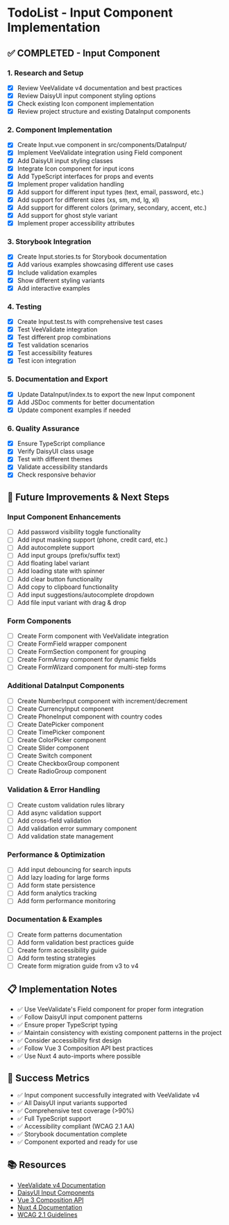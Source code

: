 # TodoList - Input Component Implementation

## ✅ COMPLETED - Input Component

### 1. Research and Setup
- [x] Review VeeValidate v4 documentation and best practices
- [x] Review DaisyUI input component styling options
- [x] Check existing Icon component implementation
- [x] Review project structure and existing DataInput components

### 2. Component Implementation
- [x] Create Input.vue component in src/components/DataInput/
- [x] Implement VeeValidate integration using Field component
- [x] Add DaisyUI input styling classes
- [x] Integrate Icon component for input icons
- [x] Add TypeScript interfaces for props and events
- [x] Implement proper validation handling
- [x] Add support for different input types (text, email, password, etc.)
- [x] Add support for different sizes (xs, sm, md, lg, xl)
- [x] Add support for different colors (primary, secondary, accent, etc.)
- [x] Add support for ghost style variant
- [x] Implement proper accessibility attributes

### 3. Storybook Integration
- [x] Create Input.stories.ts for Storybook documentation
- [x] Add various examples showcasing different use cases
- [x] Include validation examples
- [x] Show different styling variants
- [x] Add interactive examples

### 4. Testing
- [x] Create Input.test.ts with comprehensive test cases
- [x] Test VeeValidate integration
- [x] Test different prop combinations
- [x] Test validation scenarios
- [x] Test accessibility features
- [x] Test icon integration

### 5. Documentation and Export
- [x] Update DataInput/index.ts to export the new Input component
- [x] Add JSDoc comments for better documentation
- [x] Update component examples if needed

### 6. Quality Assurance
- [x] Ensure TypeScript compliance
- [x] Verify DaisyUI class usage
- [x] Test with different themes
- [x] Validate accessibility standards
- [x] Check responsive behavior

## 🚀 Future Improvements & Next Steps

### Input Component Enhancements
- [ ] Add password visibility toggle functionality
- [ ] Add input masking support (phone, credit card, etc.)
- [ ] Add autocomplete support
- [ ] Add input groups (prefix/suffix text)
- [ ] Add floating label variant
- [ ] Add loading state with spinner
- [ ] Add clear button functionality
- [ ] Add copy to clipboard functionality
- [ ] Add input suggestions/autocomplete dropdown
- [ ] Add file input variant with drag & drop

### Form Components
- [ ] Create Form component with VeeValidate integration
- [ ] Create FormField wrapper component
- [ ] Create FormSection component for grouping
- [ ] Create FormArray component for dynamic fields
- [ ] Create FormWizard component for multi-step forms

### Additional DataInput Components
- [ ] Create NumberInput component with increment/decrement
- [ ] Create CurrencyInput component
- [ ] Create PhoneInput component with country codes
- [ ] Create DatePicker component
- [ ] Create TimePicker component
- [ ] Create ColorPicker component
- [ ] Create Slider component
- [ ] Create Switch component
- [ ] Create CheckboxGroup component
- [ ] Create RadioGroup component

### Validation & Error Handling
- [ ] Create custom validation rules library
- [ ] Add async validation support
- [ ] Add cross-field validation
- [ ] Add validation error summary component
- [ ] Add validation state management

### Performance & Optimization
- [ ] Add input debouncing for search inputs
- [ ] Add lazy loading for large forms
- [ ] Add form state persistence
- [ ] Add form analytics tracking
- [ ] Add form performance monitoring

### Documentation & Examples
- [ ] Create form patterns documentation
- [ ] Add form validation best practices guide
- [ ] Create form accessibility guide
- [ ] Add form testing strategies
- [ ] Create form migration guide from v3 to v4

## 📋 Implementation Notes
- ✅ Use VeeValidate's Field component for proper form integration
- ✅ Follow DaisyUI input component patterns
- ✅ Ensure proper TypeScript typing
- ✅ Maintain consistency with existing component patterns in the project
- ✅ Consider accessibility first design
- ✅ Follow Vue 3 Composition API best practices
- ✅ Use Nuxt 4 auto-imports where possible

## 🎯 Success Metrics
- ✅ Input component successfully integrated with VeeValidate v4
- ✅ All DaisyUI input variants supported
- ✅ Comprehensive test coverage (>90%)
- ✅ Full TypeScript support
- ✅ Accessibility compliant (WCAG 2.1 AA)
- ✅ Storybook documentation complete
- ✅ Component exported and ready for use

## 📚 Resources
- [VeeValidate v4 Documentation](https://vee-validate.logaretm.com/v4)
- [DaisyUI Input Components](https://daisyui.com/components/input/)
- [Vue 3 Composition API](https://vuejs.org/guide/extras/composition-api-faq.html)
- [Nuxt 4 Documentation](https://nuxt.com/docs)
- [WCAG 2.1 Guidelines](https://www.w3.org/WAI/WCAG21/quickref/)
